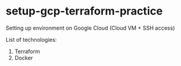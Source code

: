 # setup-gcp-terraform-practice
Setting up environment on Google Cloud (Cloud VM + SSH access)

List of technologies:
1. Terraform
2. Docker
